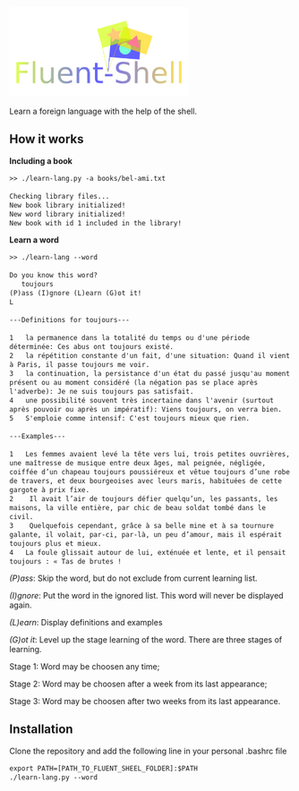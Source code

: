 <img src="logo.png" width="320px" />

Learn a foreign language with the help of the shell.

## How it works

**Including a book**

```
>> ./learn-lang.py -a books/bel-ami.txt

Checking library files...
New book library initialized!
New word library initialized!
New book with id 1 included in the library!

```

**Learn a word**
```
>> ./learn-lang --word

Do you know this word?
   toujours
(P)ass (I)gnore (L)earn (G)ot it!
L

---Definitions for toujours---

1	la permanence dans la totalité du temps ou d'une période déterminée: Ces abus ont toujours existé.
2	la répétition constante d'un fait, d'une situation: Quand il vient à Paris, il passe toujours me voir.
3	la continuation, la persistance d'un état du passé jusqu'au moment présent ou au moment considéré (la négation pas se place après l'adverbe): Je ne suis toujours pas satisfait.
4	une possibilité souvent très incertaine dans l'avenir (surtout après pouvoir ou après un impératif): Viens toujours, on verra bien.
5	S'emploie comme intensif: C'est toujours mieux que rien.

---Examples---

1	Les femmes avaient levé la tête vers lui, trois petites ouvrières, une maîtresse de musique entre deux âges, mal peignée, négligée, coiffée d’un chapeau toujours poussiéreux et vêtue toujours d’une robe de travers, et deux bourgeoises avec leurs maris, habituées de cette gargote à prix fixe.
2	 Il avait l’air de toujours défier quelqu’un, les passants, les maisons, la ville entière, par chic de beau soldat tombé dans le civil.
3	 Quelquefois cependant, grâce à sa belle mine et à sa tournure galante, il volait, par-ci, par-là, un peu d’amour, mais il espérait toujours plus et mieux.
4	La foule glissait autour de lui, exténuée et lente, et il pensait toujours : « Tas de brutes !
```

*(P)ass*: Skip the word, but do not exclude from current learning list.

*(I)gnore*: Put the word in the ignored list. This word will never be displayed again.

*(L)earn*: Display definitions and examples

*(G)ot it*: Level up the stage learning of the word. There are three stages of learning.

Stage 1: Word may be choosen any time;

Stage 2: Word may be choosen after a week from its last appearance;

Stage 3: Word may be choosen after two weeks from its last appearance.

## Installation

Clone the repository and add the following line in your personal .bashrc file

```
export PATH=[PATH_TO_FLUENT_SHEEL_FOLDER]:$PATH
./learn-lang.py --word
```

